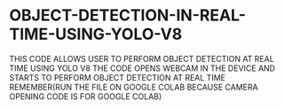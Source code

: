 # OBJECT-DETECTION-IN-REAL-TIME-USING-YOLO-V8
THIS CODE ALLOWS USER TO PERFORM OBJECT DETECTION AT REAL TIME USING YOLO V8
THE CODE OPENS WEBCAM IN THE DEVICE AND STARTS TO PERFORM OBJECT DETECTION AT REAL TIME
REMEMBER(RUN THE FILE ON GOOGLE COLAB BECAUSE CAMERA OPENING CODE IS FOR GOOGLE COLAB)
